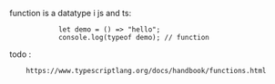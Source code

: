 function is a datatype i js and ts: 

                let demo = () => "hello";
                console.log(typeof demo); // function

todo : 

        https://www.typescriptlang.org/docs/handbook/functions.html
